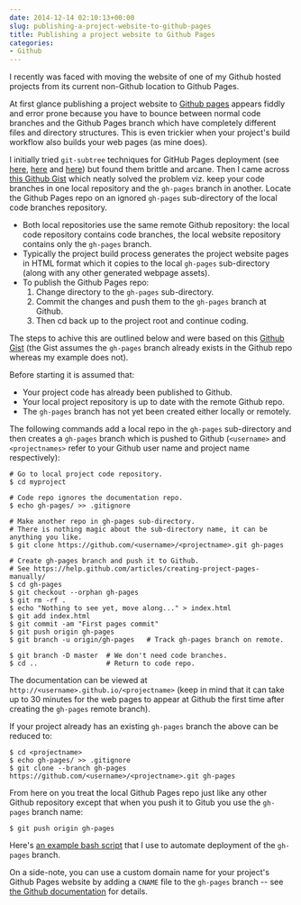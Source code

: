 ```yaml
---
date: 2014-12-14 02:10:13+00:00
slug: publishing-a-project-website-to-github-pages
title: Publishing a project website to Github Pages
categories:
- Github
---
```


I recently was faced with moving the website of one of my Github hosted projects from its current non-Github location to Github Pages.

<!--more-->

At first glance publishing a project website to [Github pages](https://pages.github.com/) appears fiddly and error prone because you have to bounce between normal code branches and the Github Pages  branch which have completely different files and directory structures. This is even trickier when your project's build workflow also builds your web pages (as mine does).

I initially tried `git-subtree` techniques for GitHub Pages deployment (see [here](http://stevenclontz.com/blog/2014/05/08/git-subtree-push-for-deployment/), [here](https://gist.github.com/cobyism/4730490) and [here](http://yeoman.io/learning/deployment.html)) but found them brittle and arcane. Then I came across [this Github Gist](https://gist.github.com/chrisjacob/825950) which neatly solved the problem viz.  keep your code branches in one local repository and the `gh-pages` branch in another. Locate the Github Pages repo on an ignored `gh-pages` sub-directory of the local code branches repository.

  * Both local repositories use the same remote Github repository: the local code repository contains code branches, the local website repository contains only the `gh-pages` branch. 
  * Typically the project build process generates the project website pages in HTML format which it copies to the local `gh-pages` sub-directory (along with any other generated webpage assets). 
  * To publish the Github Pages repo: 
    1. Change directory to the `gh-pages` sub-directory. 
    2. Commit the changes and push them to the `gh-pages` branch at Github. 
    3. Then cd back up to the project root and continue coding. 

The steps to achive this are outlined below and were based on this [Github Gist](https://gist.github.com/chrisjacob/825950) (the Gist assumes the `gh-pages` branch already exists in the Github repo whereas my example does not).

Before starting it is assumed that:

  * Your project code has already been published to Github. 
  * Your local project repository is up to date  with the remote Github repo. 
  * The `gh-pages` branch has not yet been created either locally or remotely. 

The following commands add a local repo in the `gh-pages` sub-directory and then creates a `gh-pages` branch which is pushed to Github (`<username>` and `<projectnames>` refer to your Github user name and project name respectively):
    
    # Go to local project code repository.
    $ cd myproject
     
    # Code repo ignores the documentation repo.
    $ echo gh-pages/ >> .gitignore
     
    # Make another repo in gh-pages sub-directory.
    # There is nothing magic about the sub-directory name, it can be anything you like.
    $ git clone https://github.com/<username>/<projectname>.git gh-pages
     
    # Create gh-pages branch and push it to Github.
    # See https://help.github.com/articles/creating-project-pages-manually/
    $ cd gh-pages
    $ git checkout --orphan gh-pages
    $ git rm -rf .
    $ echo "Nothing to see yet, move along..." > index.html
    $ git add index.html
    $ git commit -am "First pages commit"
    $ git push origin gh-pages
    $ git branch -u origin/gh-pages   # Track gh-pages branch on remote.
     
    $ git branch -D master  # We don't need code branches.
    $ cd ..                 # Return to code repo.

The documentation can be viewed at `http://<username>.github.io/<projectname>` (keep in mind that it can take up to 30 minutes for the web pages to appear at Github the first time after creating the `gh-pages` remote branch).

If your project already has an existing `gh-pages` branch the above can be reduced to:
    
    $ cd <projectname>
    $ echo gh-pages/ >> .gitignore
    $ git clone --branch gh-pages https://github.com/<username>/<projectname>.git gh-pages

From here on you treat the local Github Pages repo just like any other Github repository except that when you push it to Gitub you use the `gh-pages` branch name:
    
    $ git push origin gh-pages

Here's [an example bash script](https://github.com/srackham/flux-backbone-todo/blob/master/deploy-gh-pages.sh)  that I use to automate deployment of the `gh-pages` branch.

On a side-note, you can use a custom domain name for your project's Github Pages website by adding a `CNAME` file to the `gh-pages` branch -- see [the Github documentation](https://help.github.com/articles/adding-a-cname-file-to-your-repository/) for details.
